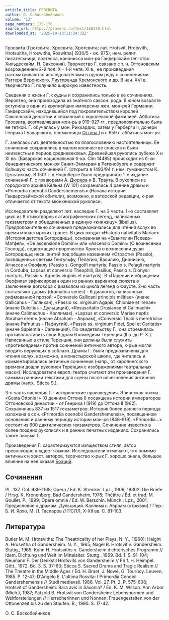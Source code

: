 ```yaml
---
article_title: ГРОСВИТА
author: О. С.Воскобойников
volume: '13'
page_numbers: 175-176
source_url: https://pravenc.ru/text/168179.html
downloaded_at: '2025-10-13T11:24:32Z'
---
```


Гросви́та [Гротсвита, Хросвита, Хротсвита; лат. Hrotsvit, Hrotsvith, Hrotsuitha, Hroswitha, Roswitha] (930/5 - ок. 975), нем. религ. писательница, поэтесса, канонисса мон-ря Гандерсхайм (еп-ство Хильдесхайм, Н. Саксония). Творчество Г. связано с т. н. Оттоновским возрождением 2-й пол. X - 1-й четв. XI в., ее произведения рассматриваются исследователями в одном ряду с сочинениями [Ратгера Веронского](<https://pravenc.ru/text/Ратгера Веронского.html>), [Лиутпранда Кремонского](<https://pravenc.ru/text/Лиутпранда Кремонского.html>) и др. В нач. XVI в. творчество Г. получило широкую известность.

Сведения о жизни Г. скудны и сохранились только в ее сочинениях. Вероятно, она происходила из знатного саксон. рода. В юном возрасте вступила в один из крупнейших имперских жен. мон-рей Германии, Гандерсхайм, находившийся под покровительством королей Саксонской династии и связанный с королевской фамилией. Аббатиса Гросвита, возглавлявшая мон-рь в 919-927 гг., предположительно была ее теткой. Г. обучалась у мон. Риккардис, затем у Герберги II, дочери Генриха I Баварского, племянницы [Оттона I](<https://pravenc.ru/text/Оттон I.html>) и с 959 г. аббатисы мон-ря.

Г. занялась лит. деятельностью по благословению настоятельницы. Ее сочинения сохранились в малом количестве списков и были неизвестны в период средневековья. Древнейшая рукопись рубежа X и XI вв. (Баварская национальная б-ка. Clm 14485) происходит из б-ки бенедиктинского мон-ря Санкт-Эммерам в Регенсбурге и содержит бо́льшую часть сочинений Г. (открыта в 1493/94 г. нем. гуманистом К. Цельтисом). В 1501 г. в Нюрнберге было предпринято 1-е издание сочинений Г. с гравюрами А. [Дюрера](https://pravenc.ru/text/Дюрера.html) и В. Траута. В рукописи из городского архива Кёльна (W 101) сохранились 4 ранние драмы и «Primordia coenobii Gandershemensis» (Начала истории Гандерсхаймской обители), возможно, в авторской редакции, к-рая отличается от текста мюнхенской рукописи.

Исследователи разделяют лит. наследие Г. на 3 части. 1-ю составляет цикл из 8 стихотворных агиографических легенд, написанных гекзаметром и объединенных в единую «книжицу» (libellus). Предположительно сочинения предназначались для чтения вслух во время монастырских трапез. В цикл входят «Historia nativitatis Mariae» (История детства Богородицы), основанная на «Евангелии Псевдо-Матфея»; «De ascensione Domini» или «Ascensio Domini» (О вознесении Господа), содержащее пророчество Христа о вознесении души Богородицы; неск. житий под общим названием «Страсти» (Passio), посвященных святым Генгульфу, Пелагию, Василию, Дионисию, Агнессе и Феофилу (Passio s. Gongolfi martyris, Passio s. Pelagii martyris in Corduba, Lapsus et conversio Theophili, Basilius, Passio s. Dionysii martyris, Passio s. Agnetis virginis et martyris). В «Падении и обращении Феофила» зафиксирован один из ранних вариантов сюжета о заключении договора с диаволом из цикла легенд о Фаусте. 2-ю часть составляют драмы (dramatica series) - 6 диалогов, написанных рифмованной прозой: «Conversio Gallicani principis militiae» (иначе Gallicanus - Галликан), «Passio ss. virginum Agapis, Chioniae et Irenae» (иначе Dulcitius - Дульциций), «Resuscitatio Drusianae et Calimachi» (иначе Calimachus - Каллимах), «Lapsus et conversio Mariae neptis Abrahae erem» (иначе Abraham - Авраам), «Conversio Thaidis meretricis» (иначе Pafnutius - Пафнутий), «Passio ss. virginum Fidei, Spei et Caritatis» (иначе Sapientia - Сапиенция). По свидетельству Г., она стремилась противопоставить свои 6 драм 6 комедиям Теренция (II в. до Р. Х.). Написанные в стиле Теренция, они должны были служить «противоядием» против сочинений античного автора, к-рые могли вводить верующих в соблазн. Драмы Г. были предназначены для чтения вслух, возможно, в монастырской школе, где читались и комментировались античные сочинения (напр., от каролингского времени дошли рукописи Теренция с изображениями театральных масок). Исследователи европ. театра считают эти произведения Г. самыми ранними текстами для сцены после исчезновения античной драмы (напр., Sticca S.).

3-я часть наследия Г.- исторические произведения. Эпическая поэма «Gesta Ottonis I» (О деяниях Оттона I) посвящена истории императоров Оттоновской династии - от Генриха I (919) до Оттона II (962). Сохранились 837 из 1517 гекзаметров. История более раннего периода изложена в соч. «Primordia coenobii Gandershemensis», посвященном основанию и раннему периоду истории мон-ря (846-919). «Primordia...» состоит из 600 дактилических гекзаметров. Сочинение известно в более поздних рукописях и в ранних печатных изданиях. Сохранились также письма Г.

Произведения Г. характеризуются изяществом стиля, автор превосходно владеет языком. Исследователи отмечают, что помимо античных и христ. авторов, творчество к-рых Г. хорошо знала, большое влияние на нее оказал [Боэций](https://pravenc.ru/text/Боэций.html).

## Сочинения

PL. 137. Col. 939-1168; Opera / Ed. K. Strecker. Lpz., 1906, 19302; Die Briefe / Hrsg. K. Kronenberg. Bad Gandersheim, 1978; Théâtre / Éd. et trad. M. Goullet. P., 1999; Opera omnia / Ed. W. Berschin. Münch.; Lpz., 2001; Предисловие к драмам: Дульциций. Каллимах. Авраам (отрывки) / Пер.: Б. И. Ярхо, М. Л. Гаспаров // ПСЛЛ, X-XII вв. С. 81-103.

## Литература

Butler M. M. Hrotsvitha: The Theatricality of her Plays. N. Y., [1960]; Haight A. Hrosvitha of Gandersheim. N. Y., 1965; Nagel B. Hrotsvit v. Gandersheim. Stuttg., 1965; Kuhn H. Hrotsviths v. Gandersheim dichterisches Programm // Idem. Dichtung und Welt im Mittelalter. Stuttg., 1969. Bd. 1. S. 91-104; Neumann F. Der Denkstil Hrotsvits von Gandersheim // FS f. H. Heimpel. Gött., 1972. Bd. 3. S. 37-60; Sticca S. Sacred Drama and Tragic Realism // The Theatre in the Middle Ages / Ed. H. Braet, J. Nowé, G. Tournoy. Leuven, 1985. P. 12-47; D'Angelo E. L'ultima Rosvita: I Primordia Cenobii Gandershemensis // Studi medievali. 1986. Vol. 27. Pt. 2. P. 575-608; Hrotsvit of Gandersheim: Rara avis in Saxonia? / Ed. K. M. Wilson. Ann Arbor (Mich.), 1987; Pätzold B. Hrotsvit von Gandersheim: Lebensnormen und Weltforstellungen // Herrscherinnen und Nonnen: Frauengestalten von der Ottonenzeit bis zu den Staufen. B., 1990. S. 17-42.

О. С.  Воскобойников
